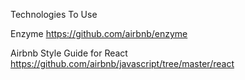 Technologies To Use

Enzyme
https://github.com/airbnb/enzyme

Airbnb Style Guide for React
https://github.com/airbnb/javascript/tree/master/react